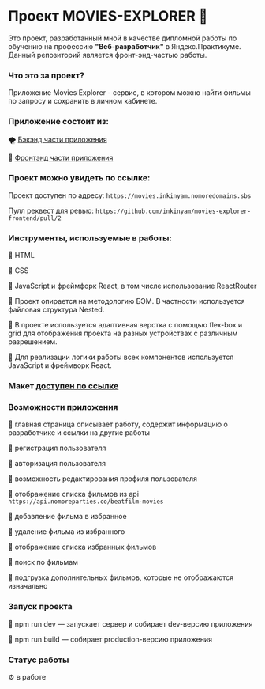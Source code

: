 # Проект MOVIES-EXPLORER 🎥

Это проект, разработанный мной в качестве дипломной работы по обучению на профессию **"Веб-разработчик"** в Яндекс.Практикуме.
Данный репозиторий является фронт-энд-частью работы.

### Что это за проект?

Приложение Movies Explorer - сервис, в котором можно найти фильмы по запросу и сохранить в личном кабинете.

### Приложение состоит из: 

🌪 [Бэкэнд части приложения](https://github.com/inkinyam/movies-explorer-api) 

🌈 [Фронтэнд части приложения](https://github.com/inkinyam/movies-explorer-frontend) 

### Проект можно увидеть по ссылке:


Проект доступен по адресу: `https://movies.inkinyam.nomoredomains.sbs`

Пулл реквест для ревью: `https://github.com/inkinyam/movies-explorer-frontend/pull/2`

### Инструменты, используемые в работы:

🔹 HTML

🔹 CSS 

🔹 JavaScript и фреймфорк React, в том числе использование ReactRouter

🔹 Проект опирается на методологию БЭМ. В частности используется файловая структура Nested. 

🔹 В проекте используется адаптивная верстка с помощью flex-box и grid для отображения проекта на разных устройствах с различным разрешением. 

🔹 Для реализации логики работы всех компонентов используется JavaScript и фреймворк React.

### Макет [доступен по ссылке](https://www.figma.com/file/1HUI7n4gwXePerH9if9hIi/Diploma-INKI?node-id=891%3A3857)


### Возможности приложения

🔹 главная страница описывает работу, содержит информацию о разработчике и ссылки на другие работы

🔹 регистрация пользователя

🔹 авторизация пользователя

🔹 возможность редактирования профиля пользователя

🔹 отображение списка фильмов из api `https://api.nomoreparties.co/beatfilm-movies`

🔹 добавление фильма в избранное

🔹 удаление фильма из избранного

🔹 отображение списка избранных фильмов

🔹 поиск по фильмам

🔹 подгрузка дополнительных фильмов, которые не отображаются изначально

### Запуск проекта
🔹 npm run dev — запускает сервер и собирает dev-версию приложения

🔹 npm run build — собирает production-версию приложения

### Статус работы
⚙ в работе
